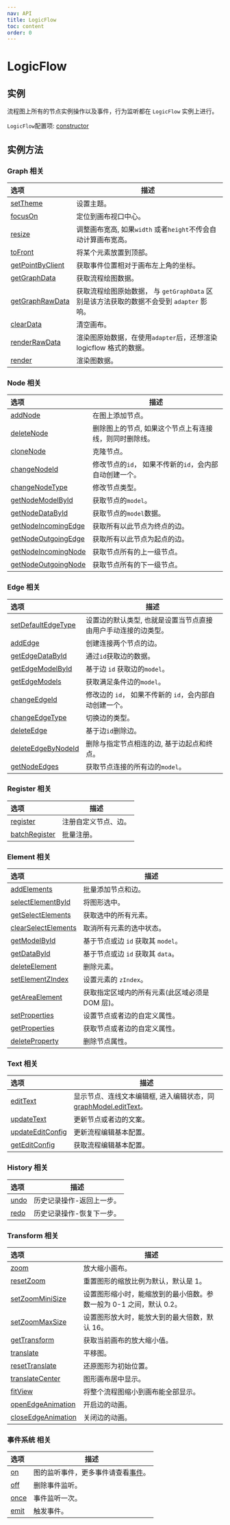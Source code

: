 ```yaml
---
nav: API
title: LogicFlow
toc: content
order: 0
---
```


<style>
table td:first-of-type {
  word-break: normal;
}
</style>

# LogicFlow

## 实例

流程图上所有的节点实例操作以及事件，行为监听都在 `LogicFlow` 实例上进行。

`LogicFlow`配置项:  [constructor](./detail/constructor.zh.md)

## 实例方法

### Graph 相关

| 选项                                                     | 描述                                                         |
|:-------------------------------------------------------|------------------------------------------------------------|
| [setTheme](theme.zh.md)                                   | 设置主题。                                                      |
| [focusOn](./detail/index.zh.md#focuson)                   | 定位到画布视口中心。                                                 |
| [resize](./detail/index.zh.md#resize)                     | 调整画布宽高, 如果`width` 或者`height`不传会自动计算画布宽高。                   |
| [toFront](./detail/index.zh.md#tofront)                   | 将某个元素放置到顶部。                                                |
| [getPointByClient](./detail/index.zh.md#getpointbyclient) | 获取事件位置相对于画布左上角的坐标。                                         |
| [getGraphData](./detail/index.zh.md#getgraphdata)         | 获取流程绘图数据。                                                  |
| [getGraphRawData](./detail/index.zh.md#getgraphrawdata)   | 获取流程绘图原始数据， 与 `getGraphData` 区别是该方法获取的数据不会受到 `adapter` 影响。 |
| [clearData](./detail/index.zh.md#cleardata)               | 清空画布。                                                      |
| [renderRawData](./detail/index.zh.md#renderrawdata)       | 渲染图原始数据，在使用`adapter`后，还想渲染 logicflow 格式的数据。                |
| [render](./detail/index.zh.md#render)                     | 渲染图数据。                                                     |

### Node 相关

| 选项                                                        | 描述                               |
|:----------------------------------------------------------|----------------------------------|
| [addNode](./detail/index#addnode)                         | 在图上添加节点。                         |
| [deleteNode](./detail/index#deletenode)                   | 删除图上的节点, 如果这个节点上有连接线，则同时删除线。     |
| [cloneNode](./detail/index#clonenode)                     | 克隆节点。                            |
| [changeNodeId](./detail/index#changenodeid)               | 修改节点的`id`， 如果不传新的`id`，会内部自动创建一个。 |
| [changeNodeType](./detail/index#changenodetype)           | 修改节点类型。                          |
| [getNodeModelById](./detail/index#getnodemodelbyid)       | 获取节点的`model`。                    |
| [getNodeDataById](./detail/index#getnodedatabyid)         | 获取节点的`model`数据。                  |
| [getNodeIncomingEdge](./detail/index#getnodeincomingedge) | 获取所有以此节点为终点的边。                   |
| [getNodeOutgoingEdge](./detail/index#getnodeoutgoingedge) | 获取所有以此节点为起点的边。                   |
| [getNodeIncomingNode](./detail/index#getnodeincomingnode) | 获取节点所有的上一级节点。                    |
| [getNodeOutgoingNode](./detail/index#getnodeoutgoingnode) | 获取节点所有的下一级节点。                    |

### Edge 相关

| 选项                                                      | 描述                                |
|:--------------------------------------------------------|-----------------------------------|
| [setDefaultEdgeType](./detail/index#setdefaultedgetype) | 设置边的默认类型, 也就是设置当节点直接由用户手动连接的边类型。  |
| [addEdge](./detail/index#addedge)                       | 创建连接两个节点的边。                       |
| [getEdgeDataById](./detail/index#getedgedatabyid)       | 通过`id`获取边的数据。                     |
| [getEdgeModelById](./detail/index#getedgemodelbyid)     | 基于边 `id` 获取边的`model`。             |
| [getEdgeModels](./detail/index#getedgemodels)           | 获取满足条件边的`model`。                  |
| [changeEdgeId](./detail/index#changeedgeid)             | 修改边的 `id`， 如果不传新的 `id`，会内部自动创建一个。 |
| [changeEdgeType](./detail/index#changeedgetype)         | 切换边的类型。                           |
| [deleteEdge](./detail/index#deleteedge)                 | 基于边`id`删除边。                       |
| [deleteEdgeByNodeId](./detail/index#deleteedgebynodeid) | 删除与指定节点相连的边, 基于边起点和终点。            |
| [getNodeEdges](./detail/index#getnodeedges)             | 获取节点连接的所有边的`model`。               |

### Register 相关

| 选项                                            | 描述         |
|:----------------------------------------------|------------|
| [register](./detail/index#register)           | 注册自定义节点、边。 |
| [batchRegister](./detail/index#batchregister) | 批量注册。      |

### Element 相关

| 选项                                                        | 描述                          |
|:----------------------------------------------------------|-----------------------------|
| [addElements](./detail/index#addelements)                 | 批量添加节点和边。                   |
| [selectElementById](./detail/index#selectelementbyid)     | 将图形选中。                      |
| [getSelectElements](./detail/index#getselectelements)     | 获取选中的所有元素。                  |
| [clearSelectElements](./detail/index#clearselectelements) | 取消所有元素的选中状态。                |
| [getModelById](./detail/index#getmodelbyid)               | 基于节点或边 `id` 获取其 `model`。    |
| [getDataById](./detail/index#getdatabyid)                 | 基于节点或边 `id` 获取其 `data`。     |
| [deleteElement](./detail/index#deleteelement)             | 删除元素。                       |
| [setElementZIndex](./detail/index#setelementzindex)       | 设置元素的 `zIndex`。             |
| [getAreaElement](./detail/index#getareaelement)           | 获取指定区域内的所有元素(此区域必须是 DOM 层)。 |
| [setProperties](./detail/index#setproperties)             | 设置节点或者边的自定义属性。              |
| [getProperties](./detail/index#getproperties)             | 获取节点或者边的自定义属性。              |
| [deleteProperty](./detail/index#deleteproperty)           | 删除节点属性。                     |

### Text 相关

| 选项                                                  | 描述                                                                |
|:----------------------------------------------------|-------------------------------------------------------------------|
| [editText](./detail/index#edittext)                 | 显示节点、连线文本编辑框, 进入编辑状态，同[graphModel.editText](graphModel#edittext)。 |
| [updateText](./detail/index#updatetext)             | 更新节点或者边的文案。                                                       |
| [updateEditConfig](./detail/index#updateeditconfig) | 更新流程编辑基本配置。                                                       |
| [getEditConfig](./detail/index#geteditconfig)       | 获取流程编辑基本配置。                                                       |

### History 相关

| 选项                          | 描述            |
|:----------------------------|---------------|
| [undo](./detail/index#undo) | 历史记录操作-返回上一步。 |
| [redo](./detail/index#redo) | 历史记录操作-恢复下一步。 |

### Transform 相关

| 选项                                                      | 描述                                     |
|:--------------------------------------------------------|----------------------------------------|
| [zoom](./detail/index#zoom)                             | 放大缩小画布。                                |
| [resetZoom](./detail/index#resetzoom)                   | 重置图形的缩放比例为默认，默认是 1。                    |
| [setZoomMiniSize](./detail/index#setzoomminisize)       | 设置图形缩小时，能缩放到的最小倍数。参数一般为 0-1 之间，默认 0.2。 |
| [setZoomMaxSize](./detail/index#setzoommaxsize)         | 设置图形放大时，能放大到的最大倍数，默认 16。               |
| [getTransform](./detail/index#gettransform)             | 获取当前画布的放大缩小值。                          |
| [translate](./detail/index#translate)                   | 平移图。                                   |
| [resetTranslate](./detail/index#resettranslate)         | 还原图形为初始位置。                             |
| [translateCenter](./detail/index#translatecenter)       | 图形画布居中显示。                              |
| [fitView](./detail/index#fitview)                       | 将整个流程图缩小到画布能全部显示。                      |
| [openEdgeAnimation](./detail/index#openedgeanimation)   | 开启边的动画。                                |
| [closeEdgeAnimation](./detail/index#closeedgeanimation) | 关闭边的动画。                                |

### 事件系统 相关

| 选项                          | 描述                               |
|:----------------------------|----------------------------------|
| [on](./detail/index#on)     | 图的监听事件，更多事件请查看[事件](eventCenter)。 |
| [off](./detail/index#off)   | 删除事件监听。                          |
| [once](./detail/index#once) | 事件监听一次。                          |
| [emit](./detail/index#emit) | 触发事件。                            |
